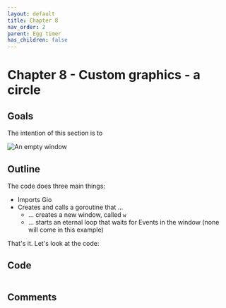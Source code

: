 ```yaml
---
layout: default
title: Chapter 8 
nav_order: 2
parent: Egg timer
has_children: false
---
```


# Chapter 8 - Custom graphics - a circle

## Goals
The intention of this section is to 

![An empty window](01_empty_window.gif)

## Outline

The code does three main things:
 - Imports Gio
 - Creates and calls a goroutine that ...
   - ... creates a new window, called `w`
   - ... starts an eternal loop that waits for Events in the window (none will come in this example)

That's it. Let's look at the code:

## Code
```go

```

## Comments

